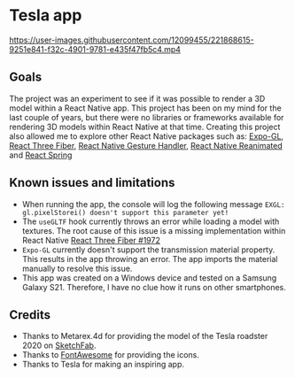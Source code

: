 # Tesla app

https://user-images.githubusercontent.com/12099455/221868615-9251e841-f32c-4901-9781-e435f47fb5c4.mp4

## Goals
The project was an experiment to see if it was possible to render a 3D model within a React Native app. This project has been on my mind for the last couple of years, but there were no libraries or frameworks available for rendering 3D models within React Native at that time. Creating this project also allowed me to explore other React Native packages such as: [Expo-GL](https://github.com/expo/expo), [React Three Fiber](https://github.com/pmndrs/react-three-fiber), [React Native Gesture Handler](https://github.com/software-mansion/react-native-gesture-handler), [React Native Reanimated](https://github.com/software-mansion/react-native-reanimated) and [React Spring](https://github.com/pmndrs/react-spring)

## Known issues and limitations
- When running the app, the console will log the following message `EXGL: gl.pixelStorei() doesn't support this parameter yet!`
- The `useGLTF` hook currently throws an error while loading a model with textures. The root cause of this issue is a missing implementation within React Native [React Three Fiber #1972](https://github.com/pmndrs/react-three-fiber/issues/1972)
- `Expo-GL` currently doesn't support the transmission material property. This results in the app throwing an error. The app imports the material manually to resolve this issue.
- This app was created on a Windows device and tested on a Samsung Galaxy S21. Therefore, I have no clue how it runs on other smartphones.

## Credits
- Thanks to Metarex.4d for providing the model of the Tesla roadster 2020 on [SketchFab](https://sketchfab.com/3d-models/tesla-roadster-2020-1fbf29e297bd4a17ac39a00a378441d8).
- Thanks to [FontAwesome](https://fontawesome.com/) for providing the icons.
- Thanks to Tesla for making an inspiring app.
